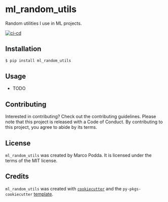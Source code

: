 # ml_random_utils

Random utilities I use in ML projects.

[![ci-cd](https://github.com/marcopodda/ml_random_utils/actions/workflows/ci-cd.yml/badge.svg)](https://github.com/marcopodda/ml_random_utils/actions/workflows/ci-cd.yml)

## Installation

```bash
$ pip install ml_random_utils
```

## Usage

- TODO

## Contributing

Interested in contributing? Check out the contributing guidelines. Please note that this project is released with a Code of Conduct. By contributing to this project, you agree to abide by its terms.

## License

`ml_random_utils` was created by Marco Podda. It is licensed under the terms of the MIT license.

## Credits

`ml_random_utils` was created with [`cookiecutter`](https://cookiecutter.readthedocs.io/en/latest/) and the `py-pkgs-cookiecutter` [template](https://github.com/py-pkgs/py-pkgs-cookiecutter).
